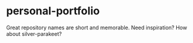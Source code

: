 # personal-portfolio
Great repository names are short and memorable. Need inspiration? How about silver-parakeet?
